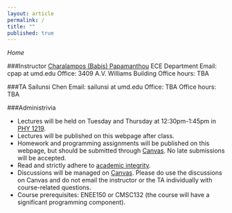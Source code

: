 ```yaml
---
layout: article
permalink: /
title: ""
published: true
---
```


*Home*

###Instructor
[Charalampos (Babis) Papamanthou](http://www.ece.umd.edu/~cpap) 
ECE Department
Email: cpap at umd.edu
Office: 3409 A.V. Williams Building
Office hours: TBA

###TA
Sailunsi Chen
Email: sailunsi at umd.edu
Office: TBA
Office hours: TBA

###Administrivia

*	Lectures will be held on Tuesday and Thursday at 12:30pm-1:45pm in [PHY 1219](https://www.google.com/maps/@38.987773,-76.940372,3a,75y,41.89h,90t/data=!3m4!1e1!3m2!1sh1Lh8S4IT3gdKSn3bGlEVQ!2e0).
*	Lectures will be published on this webpage after class.
*	Homework and programming assignments will be published on this webpage, but should be submitted through [Canvas](https://umd.instructure.com/login). No late submissions will be accepted.
*	Read and strictly adhere to [academic integrity](http://www.faculty.umd.edu/teach/integrity.html). 
*	Discussions will be managed on [Canvas](https://umd.instructure.com/login). Please do use the discussions on Canvas and do not email the instructor or the TA individually with course-related questions.
*	Course prerequisites: ENEE150 or CMSC132 (the course will have a significant programming component). 
